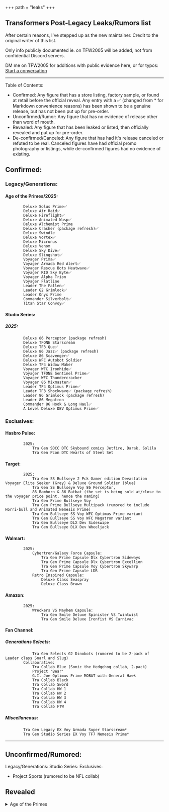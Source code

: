 +++
path = "leaks"
+++

Transformers Post-Legacy Leaks/Rumors list
-------------------------

After certain reasons, I've stepped up as the new maintainer. Credit to the original writer of this list.

Only info publicly documented ie. on TFW2005 will be added, not from confidential Discord servers.

DM me on TFW2005 for additions with public evidence here, or for typos: [Start a conversation](https://www.tfw2005.com/boards/conversations/add?to=nune)

------------

Table of Contents:

* Confirmed: Any figure that has a store listing, factory sample, or found at retail before the official reveal. Any entry with a ✅ (changed from * for Markdown convenience reasons) has been shown to be a genuine release, but has not been put up for pre-order.
* Unconfirmed/Rumor: Any figure that has no evidence of release other than word of mouth.
* Revealed: Any figure that has been leaked or listed, then officially revealed and put up for pre-order.
* De-confirmed/Canceled: Any figure that has had it's release canceled or refuted to be real. Canceled figures have had official promo photography or listings, while de-confirmed figures had no evidence of existing.


## Confirmed:
### Legacy/Generations:
#### Age of the Primes/2025:
            Deluxe Solus Prime✅
            Deluxe Air Raid✅
            Deluxe Fireflight✅
            Deluxe Animated Wasp✅
            Deluxe Alchemist Prime
            Deluxe Crasher (package refresh)✅
            Deluxe Swindle
            Deluxe Vortex✅
            Deluxe Micronus
            Deluxe Venom
            Deluxe Sky Dive✅
            Deluxe Slingshot✅
            Voyager Prima✅
            Voyager Armada Red Alert✅
            Voyager Rescue Bots Heatwave✅
            Voyager RID Sky Byte✅
            Voyager Alpha Trion
            Voyager Flatline
            Leader The Fallen✅
            Leader G2 Grimlock✅
            Leader Onyx Prime
            Commander Silverbolt✅
            Titan Star Convoy✅
#### Studio Series:
##### 2025:
            Deluxe 86 Perceptor (package refresh)
            Deluxe TFONE Starscream
            Deluxe TF3 Que✅
            Deluxe 86 Jazz✅ (package refresh)
            Deluxe 86 Scavenger✅
            Deluxe WFC Autobot Soldier
            Deluxe TF4 Widow Maker
            Voyager WFC Ironhide✅
            Voyager TFONE Sentinel Prime✅
            Voyager WFC Thundercracker
            Voyager 86 Mixmaster✅
            Leader TF4 Optimus Prime✅
            Leader TF3 Shockwave✅ (package refresh)
            Leader 86 Grimlock (package refresh)
            Leader 86 Megatron
            Commander 86 Hook & Long Haul✅
            A Level Deluxe DEV Optimus Prime✅
### Exclusives:
#### Hasbro Pulse:
            2025:
                Tra Gen SDCC DTC Skybound comics Jetfire, Darak, Solila
                Tra Gen Pcon DTC Hearts of Steel Set
#### Target:
            2025:
                Tra Gen SS Bullseye 2 Pck Gamer edition Devastation Voyager Elite Seeker (Grey) & Deluxe Ground Soldier (blue)
                Tra Gen SS Bullseye Voy 86 Perceptor,
                86 Ramhorn & 86 Ratbat (the set is being sold at/close to the voyager price point, hence the naming)
                Tra Gen Prime Bullseye Voy
                Tra Gen Prime Bullseye Multipack (rumored to include Horri-bull and Animated Nemesis Prime)
                Tra Gen Bullseye SS Voy WFC Optimus Prime variant
                Tra Gen Bullseye SS Voy WFC Megatron variant
                Tra Gen Bullseye DLX Dev Sideswipe
                Tra Gen Bullseye DLX Dev Wheeljack
#### Walmart:
            2025:
                Cybertron/Galaxy Force Capsule:
                    Tra Gen Prime Capsule Dlx Cybertron Sideways
                    Tra Gen Prime Capsule Dlx Cybertron Excellion
                    Tra Gen Prime Capsule Voy Cybertron Skywarp
                    Tra Gen Prime Capsule LDR
                Retro Inspired Capsule:
                    Deluxe Class Seaspray
                    Deluxe Class Brawn
#### Amazon:
            2025:
                Wreckers VS Mayhem Capsule:
                    Tra Gen Smile Deluxe Spinister VS Twintwist
                    Tra Gen Smile Deluxe Ironfist VS Carnivac
#### Fan Channel:
#####            Generations Selects:
                Tra Gen Selects G2 Dinobots (rumored to be 2-pack of Leader class Snarl and Slug)
            Collaborative:
                Tra Collab Blue (Sonic the Hedgehog collab, 2-pack)
                Project 'Bear'
                G.I. Joe Optimus Prime MOBAT with General Hawk
                Tra Collab Black
                Tra Collab Sword
                Tra Collab HW 1
                Tra Collab HW 2
                Tra Collab HW 3
                Tra Collab HW 4
                Tra Collab FTW
##### Miscellaneous:
            Tra Gen Legacy EX Voy Armada Super Starscream*
            Tra Gen Studio Series EX Voy TF7 Nemesis Prime*

__________________________________________________________________
## Unconfirmed/Rumored:

Legacy/Generations:
Studio Series:
Exclusives:
* Project Sports (rumored to be NFL collab)

## Revealed

<details><summary>Age of the Primes</summary>

**Deluxe:**
* The Thirteen Solus Prime
* Fugitive Waspinator
* Aerialbot Slingshot
* Aerialbot Air Raid

**Voyager:**
* Autobot Red Alert
* The Thirteen Prima Prime

**Leader**
* Megatronus the Fallen
* G2 Grimlock

* Titan Star Optimus Prime
* Commander Silverbolt

</details>
